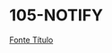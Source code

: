 # 105-NOTIFY

[Fonte Título](https://fonts.google.com/?category=Handwriting&selection.family=Pacifico)
